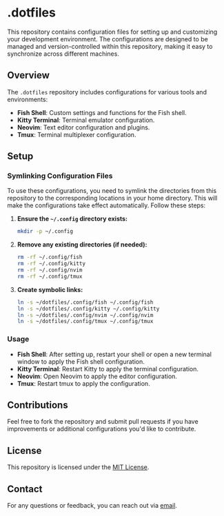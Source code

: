 # .dotfiles

This repository contains configuration files for setting up and customizing your development environment. The configurations are designed to be managed and version-controlled within this repository, making it easy to synchronize across different machines.

## Overview

The `.dotfiles` repository includes configurations for various tools and environments:

- **Fish Shell**: Custom settings and functions for the Fish shell.
- **Kitty Terminal**: Terminal emulator configuration.
- **Neovim**: Text editor configuration and plugins.
- **Tmux**: Terminal multiplexer configuration.

## Setup

### Symlinking Configuration Files

To use these configurations, you need to symlink the directories from this repository to the corresponding locations in your home directory. This will make the configurations take effect automatically. Follow these steps:

1. **Ensure the `~/.config` directory exists:**

    ```bash
    mkdir -p ~/.config
    ```

2. **Remove any existing directories (if needed):**

    ```bash
    rm -rf ~/.config/fish
    rm -rf ~/.config/kitty
    rm -rf ~/.config/nvim
    rm -rf ~/.config/tmux
    ```

3. **Create symbolic links:**

    ```bash
    ln -s ~/dotfiles/.config/fish ~/.config/fish
    ln -s ~/dotfiles/.config/kitty ~/.config/kitty
    ln -s ~/dotfiles/.config/nvim ~/.config/nvim
    ln -s ~/dotfiles/.config/tmux ~/.config/tmux
    ```

### Usage

- **Fish Shell**: After setting up, restart your shell or open a new terminal window to apply the Fish shell configuration.
- **Kitty Terminal**: Restart Kitty to apply the terminal configuration.
- **Neovim**: Open Neovim to apply the editor configuration.
- **Tmux**: Restart tmux to apply the configuration.

## Contributions

Feel free to fork the repository and submit pull requests if you have improvements or additional configurations you'd like to contribute.

## License

This repository is licensed under the [MIT License](LICENSE).

## Contact

For any questions or feedback, you can reach out via [email](mailto:contact@evangelosommer.com).

